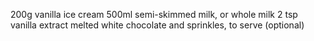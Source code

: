 200g vanilla ice cream
500ml semi-skimmed milk, or whole milk
2 tsp vanilla extract
melted white chocolate and sprinkles, to serve (optional)